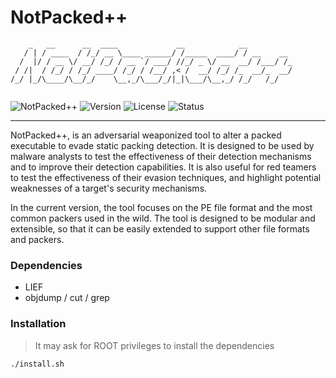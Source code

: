 
# NotPacked++

```
    _   __      __  ____             __            __          
   / | / ____  / /_/ __ \____ ______/ /_____  ____/ / __    __ 
  /  |/ / __ \/ __/ /_/ / __ `/ ___/ //_/ _ \/ __  __/ /___/ /_
 / /|  / /_/ / /_/ ____/ /_/ / /__/ ,< /  __/ /_/ /_  __/_  __/
/_/ |_/\____/\__/_/    \__,_/\___/_/|_|\___/\__,_/ /_/   /_/   
                                                               
```

![NotPacked++](https://img.shields.io/badge/NotPacked++-v0.0.1-blue.svg)
![Version](https://img.shields.io/badge/Black%20Hat%20Arsenal-EU%202024-1E90FF)
![License](https://img.shields.io/badge/license-GNU-red.svg)
![Status](https://img.shields.io/badge/status-bêta-red.svg)

---
NotPacked++, is an adversarial weaponized tool to alter a packed executable to evade static packing detection. It is designed to be used by malware analysts to test the effectiveness of their detection mechanisms and to improve their detection capabilities. It is also useful for red teamers to test the effectiveness of their evasion techniques, and highlight potential weaknesses of a target's security mechanisms.

In the current version, the tool focuses on the PE file format and the most common packers used in the wild. The tool is designed to be modular and extensible, so that it can be easily extended to support other file formats and packers.


### Dependencies

- LIEF
- objdump / cut / grep 

### Installation
> It may ask for ROOT privileges to install the dependencies
```sh
./install.sh
```

